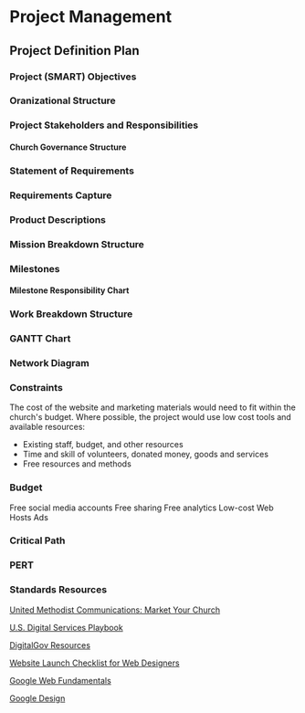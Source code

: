 # Project Management

## Project Definition Plan

### Project (SMART) Objectives
### Oranizational Structure
### Project Stakeholders and Responsibilities
#### Church Governance Structure
### Statement of Requirements
### Requirements Capture
### Product Descriptions
### Mission Breakdown Structure
### Milestones
#### Milestone Responsibility Chart
### Work Breakdown Structure
### GANTT Chart
### Network Diagram

### Constraints
The cost of the website and marketing materials would need to fit within the church's budget. Where possible, the project would use low cost tools and available resources:

* Existing staff, budget, and other resources 
* Time and skill of volunteers, donated money, goods and services
* Free resources and methods

### Budget

Free social media accounts
Free sharing
Free analytics
Low-cost Web Hosts
Ads

### Critical Path

### PERT

### Standards Resources

[United Methodist Communications: Market Your Church](http://www.umcom.org/learn/market-your-church-getting-started)

[U.S. Digital Services Playbook](http://playbook.cio.gov)

[DigitalGov Resources](http://www.digitalgov.gov/resources)

[Website Launch Checklist for Web Designers](https://github.com/tutsplus/Website-Launch-Checklist-for-Web-Designers)

[Google Web Fundamentals](https://developers.google.com/web/fundamentals)

[Google Design](http://www.google.com/design)




 